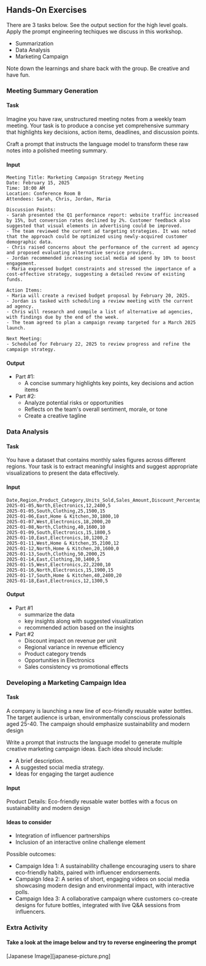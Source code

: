 ## Hands-On Exercises
There are 3 tasks below. See the output section for the high level goals.  Apply the prompt engineering techiques we discuss in this workshop.   
* Summarization
* Data Analysis
* Marketing Campaign

Note down the learnings and share back with the group.  Be creative and have fun.



### Meeting Summary Generation
#### Task
Imagine you have raw, unstructured meeting notes from a weekly team meeting. Your task is to produce a concise yet comprehensive summary that highlights key decisions, action items, deadlines, and discussion points.

Craft a prompt that instructs the language model to transform these raw notes into a polished meeting summary.

#### Input

```
Meeting Title: Marketing Campaign Strategy Meeting
Date: February 15, 2025
Time: 10:00 AM
Location: Conference Room B
Attendees: Sarah, Chris, Jordan, Maria

Discussion Points:
- Sarah presented the Q1 performance report: website traffic increased by 15%, but conversion rates declined by 2%. Customer feedback also suggested that visual elements in advertising could be improved.
- The team reviewed the current ad targeting strategies. It was noted that the approach could be optimized using newly-acquired customer demographic data.
- Chris raised concerns about the performance of the current ad agency and proposed evaluating alternative service providers.
- Jordan recommended increasing social media ad spend by 10% to boost engagement.
- Maria expressed budget constraints and stressed the importance of a cost-effective strategy, suggesting a detailed review of existing funds.

Action Items:
- Maria will create a revised budget proposal by February 20, 2025.
- Jordan is tasked with scheduling a review meeting with the current ad agency.
- Chris will research and compile a list of alternative ad agencies, with findings due by the end of the week.
- The team agreed to plan a campaign revamp targeted for a March 2025 launch.

Next Meeting:
- Scheduled for February 22, 2025 to review progress and refine the campaign strategy.
```
#### Output
* Part #1:
  * A concise summary highlights key points, key decisions and action items
* Part #2:
  * Analyze potential risks or opportunities
  * Reflects on the team's overall sentiment, morale, or tone
  * Create a creative tagline


### Data Analysis
#### Task
You have a dataset that contains monthly sales figures across different regions. Your task is to extract meaningful insights and suggest appropriate visualizations to present the data effectively.

#### Input
```
Date,Region,Product_Category,Units_Sold,Sales_Amount,Discount_Percentage
2025-01-05,North,Electronics,12,2400,5
2025-01-05,South,Clothing,25,1500,15
2025-01-06,East,Home & Kitchen,30,1800,10
2025-01-07,West,Electronics,18,2000,20
2025-01-08,North,Clothing,40,1600,10
2025-01-09,South,Electronics,15,1800,5
2025-01-10,East,Electronics,10,1200,2
2025-01-11,West,Home & Kitchen,35,2100,12
2025-01-12,North,Home & Kitchen,20,1600,0
2025-01-13,South,Clothing,50,2000,25
2025-01-14,East,Clothing,30,1400,5
2025-01-15,West,Electronics,22,2200,10
2025-01-16,North,Electronics,15,1900,15
2025-01-17,South,Home & Kitchen,40,2400,20
2025-01-18,East,Electronics,12,1300,5
```

#### Output
* Part #1
  * summarize the data
  * key insights along with suggested visualization
  * recommended action based on the insights
* Part #2
  *  Discount impact on revenue per unit
  *  Regional variance in revenue efficiency
  *  Product category trends
  *  Opportunities in Electronics
  *  Sales consistency vs promotional effects

### Developing a Marketing Campaign Idea
#### Task
A company is launching a new line of eco-friendly reusable water bottles. The target audience is urban, environmentally conscious professionals aged 25-40. The campaign should emphasize sustainability and modern design

Write a prompt that instructs the language model to generate multiple creative marketing campaign ideas. Each idea should include:
* A brief description.
* A suggested social media strategy.
* Ideas for engaging the target audience

#### Input
Product Details: Eco-friendly reusable water bottles with a focus on sustainability and modern design

#### Ideas to  consider
* Integration of influencer partnerships
* Inclusion of an interactive online challenge element

Possible outcomes:
* Campaign Idea 1: A sustainability challenge encouraging users to share eco-friendly habits, paired with influencer endorsements.
* Campaign Idea 2: A series of short, engaging videos on social media showcasing modern design and environmental impact, with interactive polls.
* Campaign Idea 3: A collaborative campaign where customers co-create designs for future bottles, integrated with live Q&A sessions from influencers.

### Extra Activity
#### Take a look at the image below and try to reverse engineering the prompt
[Japanese Image][japanese-picture.png]
